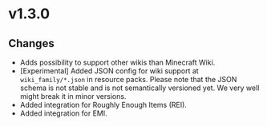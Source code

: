 # v1.3.0

## Changes

- Adds possibility to support other wikis than Minecraft Wiki.
- [Experimental] Added JSON config for wiki support at `wiki_family/*.json` in resource packs.
  Please note that the JSON schema is not stable and is not semantically versioned yet.
  We very well might break it in minor versions.
- Added integration for Roughly Enough Items (REI).
- Added integration for EMI.
